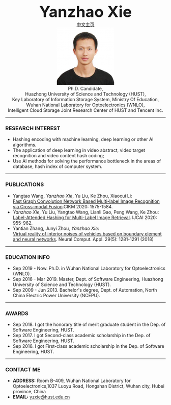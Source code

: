 <center><b><font size=50>Yanzhao Xie</font></b></center>
<center><a href="./index-cn.html">中文主页</a></center>
<div align=center><img src="./me.png" width="  "></div>

<center>Ph.D. Candidate,</center>
<center>Huazhong University of Science and Technology (HUST),</center>
<center>Key Laboratory of Information Storage System, Ministry Of Education,</center>
<center>Wuhan National Laboratory for Optoelectronics (WNLO),</center>
<center>Intelligent Cloud Storage Joint Research Center of HUST and Tencent Inc.</center>    

***
### RESEARCH INTEREST     
- Hashing encoding with machine learning, deep learning or other AI algorithms.
- The application of deep learning in video abstract, video target recognition and video content hash coding;
- Use AI methods for solving the performance bottleneck in the areas of database, hash index of computer system.    

***
### PUBLICATIONS
- Yangtao Wang, *Yanzhao Xie*, Yu Liu, Ke Zhou, Xiaocui Li:     
[Fast Graph Convolution Network Based Multi-label Image Recognition via Cross-modal Fusion](https://doi.org/10.1145/3340531.3411880).CIKM 2020: 1575-1584. 
- *Yanzhao Xie*, Yu Liu, Yangtao Wang, Lianli Gao, Peng Wang, Ke Zhou:     
[Label-Attended Hashing for Multi-Label Image Retrieval](https://doi.org/10.24963/ijcai.2020/133). IJCAI 2020: 955-962.     
- Yantian Zhang, Junyi Zhou, *Yanzhao Xie*:      
[Virtual reality of interior noises of vehicles based on boundary element and neural networks](https://link.springer.com/article/10.1007%2Fs00521-016-2836-0). Neural Comput. Appl. 29(5): 1281-1291 (2018)

***
### EDUCATION INFO
- Sep 2019 - Now. Ph.D. in Wuhan National Laboratory for Optoelectronics (WNLO).
- Sep 2016 - Mar 2019. Master, Dept. of Software Engineering, Huazhong University of Science and Technology (HUST).
- Sep 2009 - Jun 2013. Bachelor's degree, Dept. of Automation, North China Electric Power University (NCEPU).      

***
### AWARDS
- Sep 2018. I got the honorary title of merit graduate student in the Dep. of Software Engineering, HUST.
- Sep 2017. I got Second-class academic scholarship in the Dep. of Software Engineering, HUST.
- Sep 2016. I got First-class academic scholarship in the Dep. of Software Engineering, HUST.    

***
### CONTACT ME
- <b>ADDRESS:</b>  Room B-409, Wuhan National Laboratory for Optoelectronics,1037 Luoyu Road, Hongshan District, Wuhan city, Hubei province, China
- <b>EMAIL:</b> yzxie@hust.edu.cn

